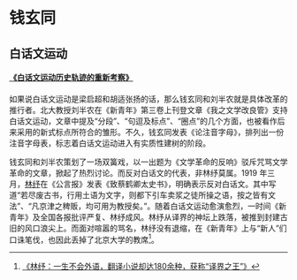 # 钱玄同



## 白话文运动

#### [《白话文运动历史轨迹的重新考察》](https://www.zhihu.com/xen/market/pdf-view/paid_magazine/1394769650614411264)

如果说白话文运动是梁启超和胡适张扬的话，那么钱玄同和刘半农就是具体改革的推行者。北大教授刘半农在《新青年》第三卷上刊登文章《我之文学改良管》支持白话文运动，文章中提及“分段”、“句逗及标点”、“圈点”的几个方面，也被看作后来采用的新式标点所符合的雏形。不久，钱玄同发表《论注音字母》，排列出一份注音字母表，标志着白话文运动进入有实质性建树的阶段。

钱玄同和刘半农策划了一场双簧戏，以一出题为《文学革命的反响》驳斥咒骂文学革命的文章，掀起了热烈讨论。而反对白话文的代表，非林纾莫属。1919 年三月，[林纾](/gists/person/lin-shu.html)在《公言报》发表《致蔡鹤卿太史书》，明确表示反对白话文。其中写道“若尽废古书，行用土语为文字，则都下引车卖浆之徒所操之语，按之皆有文法”、“凡京津之稗贩，均可用为教授矣。”。随着白话文运动愈演愈烈，一时间《新青年》及全国各报批评严复、林纾成风。林纾从译界的神坛上跌落，被推到封建古旧的风口浪尖上。而面对喧嚣的骂名，林纾没有退缩，在《新青年》上与“新人”们口诛笔伐，也因此丢掉了北京大学的教席[^lin-shu]。

[^lin-shu]: [《林纾：一生不会外语，翻译小说却达180余种，获称“译界之王”》](https://baijiahao.baidu.com/s?id=1680344943015171076)